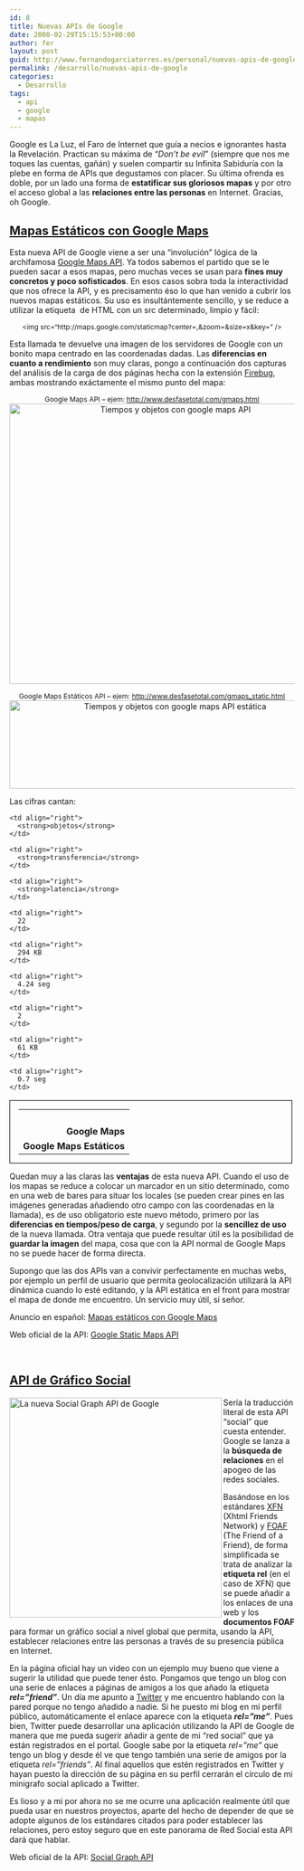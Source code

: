 ```yaml
---
id: 8
title: Nuevas APIs de Google
date: 2008-02-29T15:15:53+00:00
author: fer
layout: post
guid: http://www.fernandogarciatorres.es/personal/nuevas-apis-de-google
permalink: /desarrollo/nuevas-apis-de-google
categories:
  - Desarrollo
tags:
  - api
  - google
  - mapas
---
```

Google es La Luz, el Faro de Internet que guía a necios e ignorantes hasta la Revelación. Practican su máxima de &#8220;_Don&#8217;t be evil_&#8221; (siempre que nos me toques las cuentas, gañán) y suelen compartir su Infinita Sabiduría con la plebe en forma de APIs que degustamos con placer. Su última ofrenda es doble, por un lado una forma de **estatificar sus gloriosos mapas** y por otro el acceso global a las **relaciones entre las personas** en Internet. Gracias, oh Google.

<!--more-->

## **<u>Mapas Estáticos con Google Maps</u>**

Esta nueva API de Google viene a ser una &#8220;involución&#8221; lógica de la archifamosa <a href="http://code.google.com/apis/maps/" title="Todos los detalles sobre Google Maps API" target="_blank">Google Maps API</a>. Ya todos sabemos el partido que se le pueden sacar a esos mapas, pero muchas veces se usan para **fines muy concretos y poco sofisticados**. En esos casos sobra toda la interactividad que nos ofrece la API, y es precisamento éso lo que han venido a cubrir los nuevos mapas estáticos. Su uso es insultántemente sencillo, y se reduce a utilizar la etiqueta <img> de HTML con un src determinado, limpio y fácil:

<p style="text-align: center; font-size: 12px">
  <<span class="start-tag">img</span><span class="attribute-name"> src</span>=<span class="attribute-value">&#8220;http://maps.google.com/staticmap?center=<font color="#ff0000"><coor1></font>,<font color="#ff0000"><coor2></font>&zoom=<font color="#ff0000"><nivel de zoom></font>&size=<font color="#ff0000"><ancho></font>x<font color="#ff0000"><alto></font>&key=<font color="#ff0000"><API key></font>&#8221; </span><span class="error"><span class="attribute-name">/</span></span>>
</p>

Esta llamada te devuelve una imagen de los servidores de Google con un bonito mapa centrado en las coordenadas dadas. Las **diferencias en cuanto a rendimiento** son muy claras, pongo a continuación dos capturas del análisis de la carga de dos páginas hecha con la extensión <a href="http://www.getfirebug.com/" title="Extensión Firebug para el navegador Firefox" target="_blank">Firebug</a>, ambas mostrando exáctamente el mismo punto del mapa:

<p align="center">
  <span style="font-size: 12px">Google Maps API &#8211; ejem: <a href="http://www.desfasetotal.com/gmaps.html" title="Ejemplo de utilización de Google Maps API" target="_blank">http://www.desfasetotal.com/gmaps.html</a></span><br /> <img src="/img/post/api.gif" alt="Tiempos y objetos con google maps API" height="496" width="571" />
</p>

<p align="center">
  <span style="font-size: 12px">Google Maps Estáticos API &#8211; ejem: <a href="http://www.desfasetotal.com/gmaps_static.html" title="Ejemplo de utilización de Google Maps API estáticos" target="_blank">http://www.desfasetotal.com/gmaps_static.html</a></span><br /> <img src="/img/post/api_estat.gif" alt="Tiempos y objetos con google maps API estática" height="156" width="570" />
</p>

<p align="left">
  Las cifras cantan:
</p>

<table style="border: 1px solid #000000; padding: 15px; margin-bottom: 10px; width: 500px" border="0">
  <tr>
    <td>
      &nbsp;
    </td>
    
    <td align="right">
      <strong>objetos</strong>
    </td>
    
    <td align="right">
      <strong>transferencia</strong>
    </td>
    
    <td align="right">
      <strong>latencia</strong>
    </td>
  </tr>
  
  <tr>
    <td align="right">
      <strong>Google Maps</strong>
    </td>
    
    <td align="right">
      22
    </td>
    
    <td align="right">
      294 KB
    </td>
    
    <td align="right">
      4.24 seg
    </td>
  </tr>
  
  <tr>
    <td align="right">
      <strong>Google Maps Estáticos</strong>
    </td>
    
    <td align="right">
      2
    </td>
    
    <td align="right">
      61 KB
    </td>
    
    <td align="right">
      0.7 seg
    </td>
  </tr>
</table>

Quedan muy a las claras las **ventajas** de esta nueva API. Cuando el uso de los mapas se reduce a colocar un marcador en un sitio determinado, como en una web de bares para situar los locales (se pueden crear pines en las imágenes generadas añadiendo otro campo con las coordenadas en la llamada), es de uso obligatorio este nuevo método, primero por las **diferencias en tiempos/peso de carga**, y segundo por la **sencillez de uso** de la nueva llamada. Otra ventaja que puede resultar útil es la posibilidad de **guardar la imagen** del mapa, cosa que con la API normal de Google Maps no se puede hacer de forma directa.

Supongo que las dos APIs van a convivir perfectamente en muchas webs, por ejemplo un perfil de usuario que permita geolocalización utilizará la API dinámica cuando lo esté editando, y la API estática en el front para mostrar el mapa de donde me encuentro. Un servicio muy útil, sí señor.

Anuncio en español: <a href="http://programa-con-google.blogspot.com/2008/02/mapas-estticos-con-google-maps.html" title="Nueva API de Google para obtener mapas estáticos de Google Maps" target="_blank">Mapas estáticos con Google Maps</a>

Web oficial de la API: <a href="http://code.google.com/apis/maps/documentation/staticmaps/index.html" title="Google Static Maps API" target="_blank">Google Static Maps API</a>

<p align="left">
  &nbsp;
</p>

## <u>**API de Gráfico Social**</u>

<p align="left">
  <img src="/img/post/the-web.png" webdeveloper-inline-style="border: medium none ; background: transparent none repeat scroll 0% 50%; -moz-background-clip: -moz-initial; -moz-background-origin: -moz-initial; -moz-background-inline-policy: -moz-initial;" alt="La nueva Social Graph API de Google" align="left" height="389" width="375" />Sería la traducción literal de esta API &#8220;social&#8221; que cuesta entender. Google se lanza a la <strong>búsqueda de relaciones</strong> en el apogeo de las redes sociales.
</p>

<p align="left">
  Basándose en los estándares <a href="http://gmpg.org/xfn/" title="Estándar Xhtml Friends Network" target="_blank">XFN</a> (Xhtml Friends Network) y <a href="http://www.foaf-project.org/" title="The Friend of a Friend project" target="_blank">FOAF</a> (The Friend of a Friend), de forma simplificada se trata de analizar la <strong>etiqueta rel</strong> (en el caso de XFN) que se puede añadir a los enlaces de una web y los <strong>documentos FOAF</strong> para formar un gráfico social a nivel global que permita, usando la API, establecer relaciones entre las personas a través de su presencia pública en Internet.
</p>

<p align="left">
  En la página oficial hay un video con un ejemplo muy bueno que viene a sugerir la utilidad que puede tener ésto. Pongamos que tengo un blog con una serie de enlaces a páginas de amigos a los que añado la etiqueta <em><strong>rel=&#8221;friend&#8221;</strong></em>. Un día me apunto a <a href="http://twitter.com" title="http://twitter.com" target="_blank">Twitter</a> y me encuentro hablando con la pared porque no tengo añadido a nadie. Si he puesto mi blog en mi perfil público, automáticamente el enlace aparece con la etiqueta <em><strong>rel=&#8221;me&#8221;</strong></em>. Pues bien, Twitter puede desarrollar una aplicación utilizando la API de Google de manera que me pueda sugerir añadir a gente de mi &#8220;red social&#8221; que ya están registrados en el portal. Google sabe por la etiqueta <em>rel=&#8221;me&#8221;</em> que tengo un blog y desde él ve que tengo también una serie de amigos por la etiqueta <em>rel=&#8221;friends&#8221;</em>. Al final aquellos que estén registrados en Twitter y hayan puesto la dirección de su página en su perfil cerrarán el círculo de mi minigrafo social aplicado a Twitter.
</p>

Es lioso y a mi por ahora no se me ocurre una aplicación realmente útil que pueda usar en nuestros proyectos, aparte del hecho de depender de que se adopte algunos de los estándares citados para poder establecer las relaciones, pero estoy seguro que en este panorama de Red Social esta API dará que hablar.

Web oficial de la API: <a href="http://code.google.com/apis/socialgraph/" title="Google Social Graph API" target="_blank">Social Graph API</a>